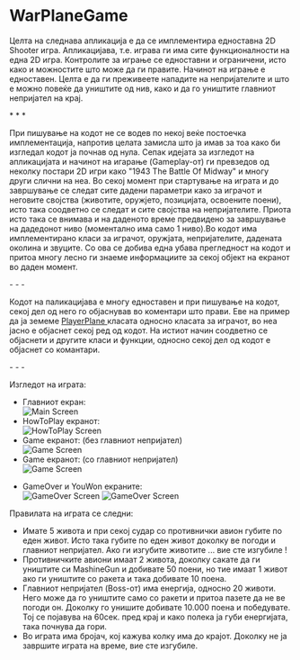 WarPlaneGame
============
<p>Целта на следнава апликација е да се имплементира едноставна 2D Shooter игра. Апликацијава, т.е. играва ги има сите функционалности на една 2D игра. Контролите за играње се едноставни и ограничени, исто како и можностите што може да ги правите. Начинот на играње е едноставен. Целта е да ги преживеете нападите на непријателите и што е можно повеќе да уништите од нив, како и да го уништите главниот непријател на крај.</p>
* * *
<p>При пишување на кодот не се водев по некој веќе постоечка имплементација, напротив целата замисла што ја имав за тоа како би изгледал кодот ја почнав од нула. Сепак идејата за изгледот на апликацијата и начинот на игарање (Gameplay-от) ги превзедов од неколку постари 2D игри како "1943 The Battle Of Midway" и многу други слични на неа. Во секој момент при стартување на играта и до завршување се следат сите дадени параметри како за играчот и неговите својства (животите, оружјето, позицијата, освоените поени), исто така соодветно се следат и сите својства на непријателите. Приота исто така се внимава и на даденото време предвидено за завршување на дадедонот ниво (моментално има само 1 ниво).Во кодот има имплементирано класи за играчот, оружјата, непријателите, дадената околина и звуците. Со ова се добива една убава прегледност на кодот и притоа многу лесно ги знаеме информациите за секој објект на екранот во даден момент.</p>
- - -
<p>Кодот на паликацијава е многу едноставен и при пишување на кодот, секој дел од него го објаснував во коментари што прави. Еве на пример да ја земеме <a href="https://github.com/scvetkovski/WarPlaneGame/blob/master/WarPlaneGame/WarPlaneGame/PlayerPlane.cs"> PlayerPlane </a> класата односно класата за играчот, во неа јасно е објаснет секој ред од кодот. На истиот начин соодветно се објаснети и другите класи и функции, односно секој дел од кодот е објаснет со комантари.</p>
- - -
<p>Изгледот на играта:
<ul>
<li> Главниот екран: <br />
<img src="http://i.imgur.com/GvZBmo0.png" alt="Main Screen" /> </li>
<li> HowToPlay екранот: <br />
<img src="http://i.imgur.com/zU4rI8D.png" alt="HowToPlay Screen"/> </li>
<li> Game екранот:  (без главниот непријател) <br />
<img src="http://i.imgur.com/w62JHFt.png" alt="Game Screen"/> </li>
<li> Game екранот:  (со главниот непријател)<br />
<img src="http://i.imgur.com/OWb5MaG.png" alt="Game Screen"/> </li>
<li> <p> GameOver и YouWon екраните: <br />
<img src="http://i.imgur.com/Vqel1fz.png" alt="GameOver Screen"/> 
<img src="http://i.imgur.com/2oUdvpe.png" alt="GameOver Screen"/> 
</li>
</ul> 
Правилата на играта се следни:
<ul>
<li>Имате 5 живота и при секој судар со противнички авион губите по еден живот. Исто така губите по еден живот доколку ве погоди и главниот непријател. Ако ги изгубите животите ... вие сте изгубиле ! </li>
<li>Противничките авиони имаат 2 живота, доколку сакате да ги уништите си MashineGun и добивате 50 поени, но тие имаат 1 живот ако ги уништите со ракета и така добивате 10 поена. </li>
<li>Главниот непријател (Boss-от) има енергија, односно 20 животи. Него може да го уништите само со ракети и притоа пазете да не ве погоди он. Доколку го унишите добивате 10.000 поена и победувате. Тој се појавува на 60сек. пред крај и како полека ја губи енергијата, така почнува да гори.</li>
<li>Во играта има бројач, кој кажува колку има до крајот. Доколку не ја завршите играта на време, вие сте изгубиле. </li>
</ul>

</p>
